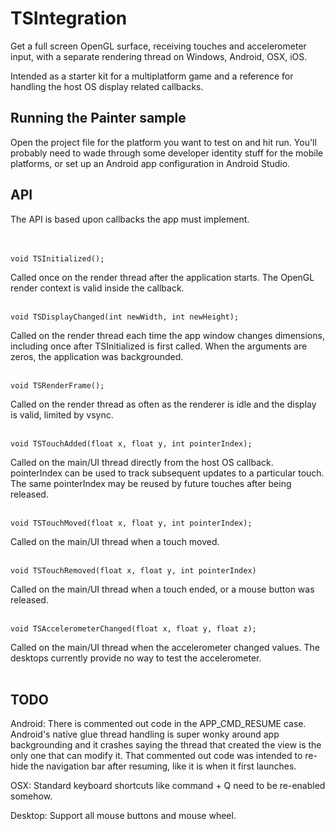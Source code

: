 # TSIntegration

Get a full screen OpenGL surface, receiving touches and accelerometer input, with a separate rendering thread on Windows, Android, OSX, iOS.

Intended as a starter kit for a multiplatform game and a reference for handling the host OS display related callbacks.
 
## Running the Painter sample

Open the project file for the platform you want to test on and hit run. You'll probably need to wade through some developer identity stuff for the mobile platforms, or set up an Android app configuration in Android Studio.

## API

The API is based upon callbacks the app must implement.
<br><br><br>
```
void TSInitialized();
```
Called once on the render thread after the application starts. The OpenGL render context is valid inside the callback.
<br><br>
```
void TSDisplayChanged(int newWidth, int newHeight);
```
Called on the render thread each time the app window changes dimensions, including once after TSInitialized is first called. When the arguments are zeros, the application was backgrounded.
<br><br>
```
void TSRenderFrame();
```
Called on the render thread as often as the renderer is idle and the display is valid, limited by vsync.
<br><br>
```
void TSTouchAdded(float x, float y, int pointerIndex);
```
Called on the main/UI thread directly from the host OS callback. pointerIndex can be used to track subsequent updates to a particular touch. The same pointerIndex may be reused by future touches after being released.
<br><br>
```
void TSTouchMoved(float x, float y, int pointerIndex);
```
Called on the main/UI thread when a touch moved.
<br><br>
```
void TSTouchRemoved(float x, float y, int pointerIndex)
```
Called on the main/UI thread when a touch ended, or a mouse button was released.
<br><br>
```
void TSAccelerometerChanged(float x, float y, float z);
```
Called on the main/UI thread when the accelerometer changed values. The desktops currently provide no way to test the accelerometer.
<br><br>
## TODO

Android: There is commented out code in the APP_CMD_RESUME case. Android's native glue thread handling is super wonky around app  backgrounding and it crashes saying the thread that created the view is the only one that can modify it. That commented out code was intended to re-hide the navigation bar after resuming, like it is when it first launches.

OSX: Standard keyboard shortcuts like command + Q need to be re-enabled somehow.

Desktop: Support all mouse buttons and mouse wheel.
